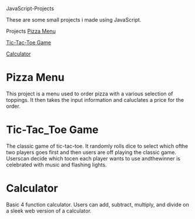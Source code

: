 JavaScript-Projects


These are some small projects i made using JavaScript.

Projects
[Pizza Menu](https://github.com/DennisCodeGuru/JavaScript-Projects/blob/main/Pizza_Project/Pizza.html)

[Tic-Tac-Toe Game](https://github.com/DennisCodeGuru/JavaScript-Projects/blob/main/TicTacToe/TicTacToe.html)

[Calculator](https://github.com/DennisCodeGuru/JavaScript-Projects/blob/main/calculator/calculator.html)

#  Pizza Menu
This project is a menu used to order pizza with a various selection of toppings. It then takes the input information and caluclates a price for the order.

#  Tic-Tac_Toe Game
The classic game of tic-tac-toe. It randomly rolls dice to select which ofthe two players goes first
and then users are off playing the classic game. Userscan decide which tocen each player wants
to use andthewinner is celebrated with music and flashing lights.

#  Calculator
Basic 4 function calculator. Users can add, subtract, multiply, and divide on a sleek web version
of a calculator.
